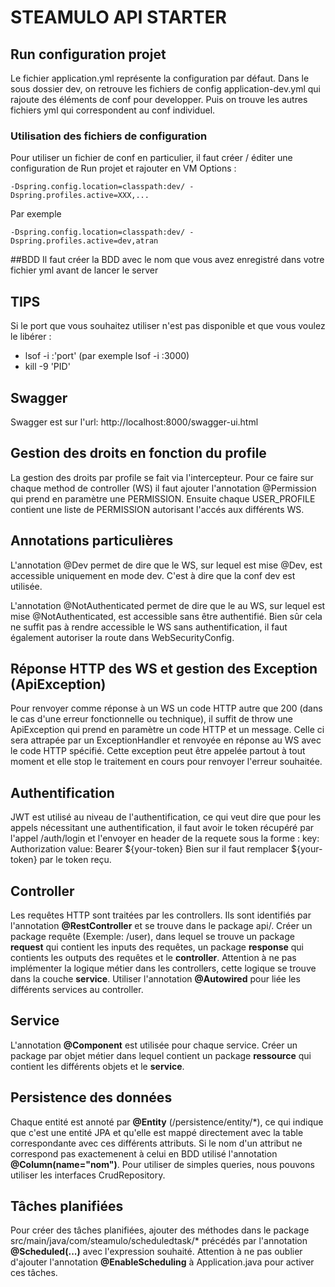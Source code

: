 # STEAMULO API STARTER

## Run configuration projet
Le fichier application.yml représente la configuration par défaut.
Dans le sous dossier dev, on retrouve les fichiers de config application-dev.yml qui rajoute des éléments de conf pour developper.
Puis on trouve les autres fichiers yml qui correspondent au conf individuel.

### Utilisation des fichiers de configuration
Pour utiliser un fichier de conf en particulier, il faut créer / éditer une configuration de Run projet et rajouter en VM Options :

```
-Dspring.config.location=classpath:dev/ -Dspring.profiles.active=XXX,...
```
Par exemple 
```
-Dspring.config.location=classpath:dev/ -Dspring.profiles.active=dev,atran
```

##BDD
Il faut créer la BDD avec le nom que vous avez enregistré dans votre fichier yml avant de lancer le server

## TIPS
Si le port que vous souhaitez utiliser n'est pas disponible et que vous voulez le libérer :
 - lsof -i :'port' (par exemple lsof -i :3000)
 - kill -9 'PID'

## Swagger
Swagger est sur l'url: http://localhost:8000/swagger-ui.html

## Gestion des droits en fonction du profile

La gestion des droits par profile se fait via l'intercepteur. Pour ce faire sur chaque method de controller (WS) il faut
ajouter l'annotation @Permission qui prend en paramètre une PERMISSION. Ensuite chaque USER_PROFILE contient une liste de 
PERMISSION autorisant l'accés aux différents WS.

## Annotations particulières

L'annotation @Dev permet de dire que le WS, sur lequel est mise @Dev, est accessible uniquement en mode dev.
C'est à dire que la conf dev est utilisée.

L'annotation @NotAuthenticated permet de dire que le au WS, sur lequel est mise @NotAuthenticated, est accessible sans être authentifié.
Bien sûr cela ne suffit pas à rendre accessible le WS sans authentification, il faut également autoriser la route dans WebSecurityConfig.

## Réponse HTTP des WS et gestion des Exception (ApiException)

Pour renvoyer comme réponse à un WS un code HTTP autre que 200 (dans le cas d'une erreur fonctionnelle ou technique),
il suffit de throw une ApiException qui prend en paramètre un code HTTP et un message. Celle ci sera attrapée par
un ExceptionHandler et renvoyée en réponse au WS avec le code HTTP spécifié. Cette exception peut être appelée partout
à tout moment et elle stop le traitement en cours pour renvoyer l'erreur souhaitée.

## Authentification
JWT est utilisé au niveau de l'authentification, ce qui veut dire que pour les appels nécessitant une authentification, 
il faut avoir le token récupéré par l'appel /auth/login et l'envoyer en header de la requete sous la forme :
key: Authorization
value: Bearer ${your-token}
Bien sur il faut remplacer ${your-token} par le token reçu.

## Controller

Les requêtes HTTP sont traitées par les controllers. Ils sont identifiés par l'annotation **@RestController** et se trouve 
dans le package api/. Créer un package requête (Exemple: /user), dans lequel se trouve un package **request**
qui contient les inputs des requêtes, un package **response** qui contients les outputs des requêtes et le **controller**.
Attention à ne pas implémenter la logique métier dans les controllers, cette logique se trouve dans la couche **service**.
Utiliser l'annotation **@Autowired** pour liée les différents services au controller.

## Service

L'annotation **@Component** est utilisée pour chaque service.
Créer un package par objet métier dans lequel contient un package **ressource** qui contient les différents objets et 
le **service**.

## Persistence des données

Chaque entité est annoté par **@Entity** (/persistence/entity/*), ce qui indique que c'est une entité JPA et qu'elle est 
mappé directement avec la table correspondante avec ces différents attributs. Si le nom d'un attribut ne correspond pas
exactemenent à celui en BDD utilisé l'annotation **@Column(name="nom")**.
Pour utiliser de simples queries, nous pouvons utiliser les interfaces CrudRepository.

## Tâches planifiées

Pour créer des tâches planifiées, ajouter des méthodes dans le package src/main/java/com/steamulo/scheduledtask/* 
précédés par l'annotation **@Scheduled(...)** avec l'expression souhaité.
Attention à ne pas oublier d'ajouter l'annotation **@EnableScheduling** à Application.java pour activer ces tâches.

